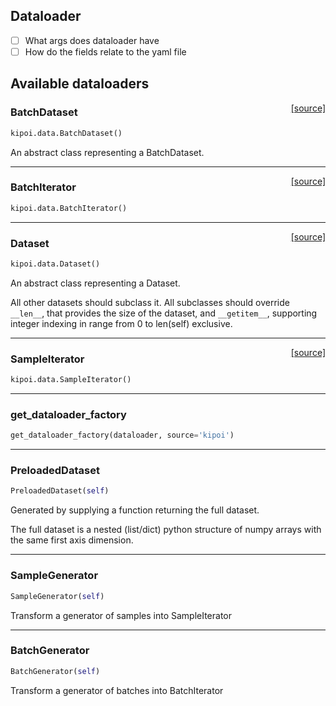 ## Dataloader

- [ ] What args does dataloader have
- [ ] How do the fields relate to the yaml file

## Available dataloaders

<span style="float:right;">[[source]](https://github.com/kipoi/kipoi/blob/master/kipoi/data.py#L212)</span>
### BatchDataset

```python
kipoi.data.BatchDataset()
```

An abstract class representing a BatchDataset.

----

<span style="float:right;">[[source]](https://github.com/kipoi/kipoi/blob/master/kipoi/data.py#L288)</span>
### BatchIterator

```python
kipoi.data.BatchIterator()
```

----

<span style="float:right;">[[source]](https://github.com/kipoi/kipoi/blob/master/kipoi/data.py#L147)</span>
### Dataset

```python
kipoi.data.Dataset()
```

An abstract class representing a Dataset.

All other datasets should subclass it. All subclasses should override
``__len__``, that provides the size of the dataset, and ``__getitem__``,
supporting integer indexing in range from 0 to len(self) exclusive.

----

<span style="float:right;">[[source]](https://github.com/kipoi/kipoi/blob/master/kipoi/data.py#L258)</span>
### SampleIterator

```python
kipoi.data.SampleIterator()
```

----

### get_dataloader_factory


```python
get_dataloader_factory(dataloader, source='kipoi')
```

----

### PreloadedDataset


```python
PreloadedDataset(self)
```


Generated by supplying a function returning the full dataset.

The full dataset is a nested (list/dict) python structure of numpy arrays
with the same first axis dimension.

----

### SampleGenerator


```python
SampleGenerator(self)
```


Transform a generator of samples into SampleIterator

----

### BatchGenerator


```python
BatchGenerator(self)
```


Transform a generator of batches into BatchIterator

